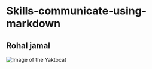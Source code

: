 # Skills-communicate-using-markdown
## Rohal jamal
![Image of the Yaktocat](https://octodex.github.com/images/yaktocat.png)
